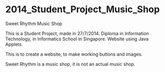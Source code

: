 # 2014_Student_Project_Music_Shop
Sweet Rhythm Music Shop

This is a Student Project, made in 27/7/2014.
Diploma in Information Technology, in Informatics School in Singapore.
Website using Java Applets.

This is to create a website, to make working buttons and images.

Sweet Rhythm is a music shop, it is not an actual music shop.
